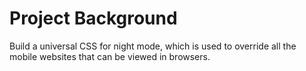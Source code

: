 # Project Background
Build a universal CSS for night mode, which is used to override all the mobile websites that can be viewed in browsers.

